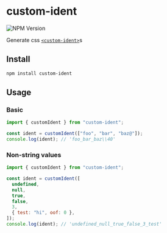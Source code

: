 # custom-ident

![NPM Version](https://img.shields.io/npm/v/custom-ident)

Generate css [`<custom-ident>`](https://developer.mozilla.org/en-US/docs/Web/CSS/custom-ident)s

## Install

```bash
npm install custom-ident
```

## Usage

### Basic

```js
import { customIdent } from "custom-ident";

const ident = customIdent(["foo", "bar", "baz@"]);
console.log(ident); // 'foo_bar_baz\\40'
```

### Non-string values

```js
import { customIdent } from "custom-ident";

const ident = customIdent([
  undefined,
  null,
  true,
  false,
  3,
  { test: "hi", oof: 0 },
]);
console.log(ident); // 'undefined_null_true_false_3_test'
```
